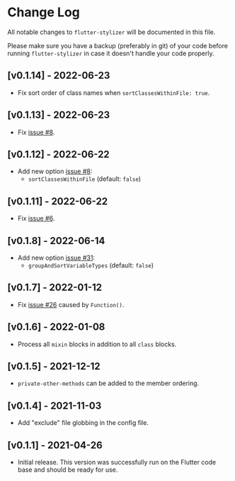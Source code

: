 # Change Log

All notable changes to `flutter-stylizer` will be documented in
this file.

Please make sure you have a backup (preferably in git) of your code before running
`flutter-stylizer` in case it doesn't handle your code properly.

## [v0.1.14] - 2022-06-23

- Fix sort order of class names when `sortClassesWithinFile: true`.

## [v0.1.13] - 2022-06-23

- Fix [issue #8](https://github.com/gmlewis/go-flutter-stylizer/issues/8).

## [v0.1.12] - 2022-06-22

- Add new option [issue #8](https://github.com/gmlewis/go-flutter-stylizer/issues/8):
  - `sortClassesWithinFile` (default: `false`)

## [v0.1.11] - 2022-06-22

- Fix [issue #6](https://github.com/gmlewis/go-flutter-stylizer/issues/6).

## [v0.1.8] - 2022-06-14

- Add new option [issue #31](https://github.com/gmlewis/flutter-stylizer/issues/31):
  - `groupAndSortVariableTypes` (default: `false`)

## [v0.1.7] - 2022-01-12

- Fix [issue #26](https://github.com/gmlewis/flutter-stylizer/issues/26) caused by `Function()`.

## [v0.1.6] - 2022-01-08

- Process all `mixin` blocks in addition to all `class` blocks.

## [v0.1.5] - 2021-12-12

- `private-other-methods` can be added to the member ordering.

## [v0.1.4] - 2021-11-03

- Add "exclude" file globbing in the config file.

## [v0.1.1] - 2021-04-26

- Initial release. This version was successfully run on the Flutter code base
  and should be ready for use.
